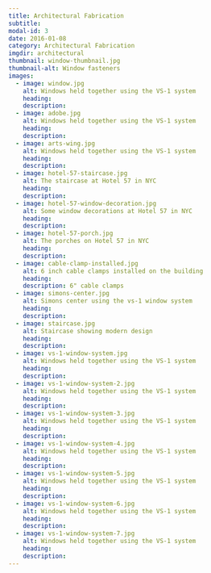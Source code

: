```yaml
---
title: Architectural Fabrication
subtitle:
modal-id: 3
date: 2016-01-08
category: Architectural Fabrication
imgdir: architectural
thumbnail: window-thumbnail.jpg
thumbnail-alt: Window fasteners 
images:
  - image: window.jpg
    alt: Windows held together using the VS-1 system
    heading:
    description:
  - image: adobe.jpg
    alt: Windows held together using the VS-1 system
    heading:
    description:
  - image: arts-wing.jpg
    alt: Windows held together using the VS-1 system
    heading:
    description:
  - image: hotel-57-staircase.jpg
    alt: The staircase at Hotel 57 in NYC
    heading:
    description:
  - image: hotel-57-window-decoration.jpg
    alt: Some window decorations at Hotel 57 in NYC
    heading:
    description:
  - image: hotel-57-porch.jpg
    alt: The porches on Hotel 57 in NYC
    heading:
    description:
  - image: cable-clamp-installed.jpg
    alt: 6 inch cable clamps installed on the building
    heading:
    description: 6" cable clamps
  - image: simons-center.jpg
    alt: Simons center using the vs-1 window system
    heading:
    description:
  - image: staircase.jpg
    alt: Staircase showing modern design
    heading:
    description:
  - image: vs-1-window-system.jpg
    alt: Windows held together using the VS-1 system
    heading:
    description:
  - image: vs-1-window-system-2.jpg
    alt: Windows held together using the VS-1 system
    heading:
    description:
  - image: vs-1-window-system-3.jpg
    alt: Windows held together using the VS-1 system
    heading:
    description:
  - image: vs-1-window-system-4.jpg
    alt: Windows held together using the VS-1 system
    heading:
    description:
  - image: vs-1-window-system-5.jpg
    alt: Windows held together using the VS-1 system
    heading:
    description:
  - image: vs-1-window-system-6.jpg
    alt: Windows held together using the VS-1 system
    heading:
    description:
  - image: vs-1-window-system-7.jpg
    alt: Windows held together using the VS-1 system
    heading:
    description:
---
```


